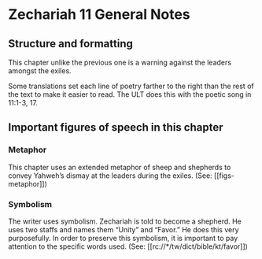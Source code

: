 # Zechariah 11 General Notes
## Structure and formatting

This chapter unlike the previous one is a warning against the leaders amongst the exiles.

Some translations set each line of poetry farther to the right than the rest of the text to make it easier to read. The ULT does this with the poetic song in 11:1-3, 17.

## Important figures of speech in this chapter

### Metaphor
This chapter uses an extended metaphor of sheep and shepherds to convey Yahweh’s dismay at the leaders during the exiles. (See: [[figs-metaphor]])

### Symbolism
The writer uses symbolism. Zechariah is told to become a shepherd. He uses two staffs and names them “Unity” and “Favor.” He does this very purposefully. In order to preserve this symbolism, it is important to pay attention to the specific words used. (See: [[rc://*/tw/dict/bible/kt/favor]])